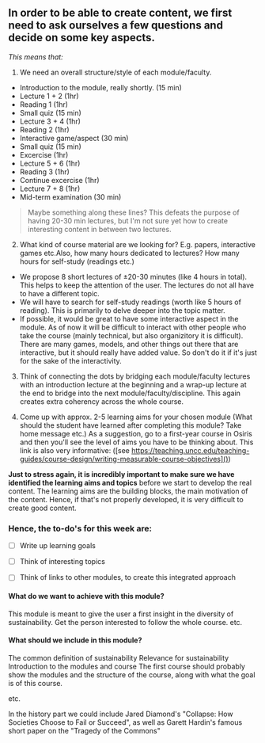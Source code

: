 ## In order to be able to create content, we first need to ask ourselves a few questions and decide on some key aspects. 

*This means that:*
1. We need an overall structure/style of each module/faculty. 
  * Introduction to the module, really shortly. (15 min)
  * Lecture 1 + 2 (1hr)
  * Reading 1 (1hr)
  * Small quiz (15 min)
  * Lecture 3 + 4 (1hr)
  * Reading 2 (1hr)
  * Interactive game/aspect (30 min)
  * Small quiz (15 min)
  * Excercise (1hr)
  * Lecture 5 + 6 (1hr)
  * Reading 3 (1hr)
  * Continue excercise (1hr)
  * Lecture 7 + 8 (1hr)
  * Mid-term examination (30 min)
  
>Maybe something along these lines? This defeats the purpose of having 20-30 min lectures, but I'm not sure yet how to create interesting content in between two lectures.
 
2. What kind of course material are we looking for? E.g. papers, interactive games etc.Also, how many hours dedicated to lectures? How many hours for self-study (readings etc.)
 * We propose 8 short lectures of ±20-30 minutes (like 4 hours in total). This helps to keep the attention of the user. The lectures do not all have to have a different topic. 
  * We will have to search for self-study readings (worth like 5 hours of reading). This is primarily to delve deeper into the topic matter. 
  * If possible, it would be great to have some interactive aspect in the module. As of now it will be difficult to interact with other people who take the course (mainly technical, but also organizitory it is difficult). There are many games, models, and other things out there that are interactive, but it should really have added value. So don't do it if it's just for the sake of the interactivity.
 
3. Think of connecting the dots by bridging each module/faculty lectures with an introduction lecture at the beginning and a wrap-up lecture at the end to bridge into the next module/faculty/discipline. This again creates extra coherency across the whole course. 

5. Come up with approx. 2-5 learning aims for your chosen module (What should the student have learned after completing this module? Take home message etc.) As a suggestion, go to a first-year course in Osiris and then you'll see the level of aims you have to be thinking about. This link is also very informative: 
([see https://teaching.uncc.edu/teaching-guides/course-design/writing-measurable-course-objectives]()) 


**Just to stress again, it is incredibly important to make sure we have identified the learning aims and topics** before we start to develop the real content. The learning aims are the building blocks, the main motivation of the content. Hence, if that's not properly developed, it is very difficult to create good content. 


### **Hence, the to-do's for this week are:**
- [ ] Write up learning goals
- [ ] Think of interesting topics
- [ ] Think of links to other modules, to create this integrated approach





#### What do we want to achieve with this module?

This module is meant to give the user a first insight in the diversity of sustainability. 
Get the person interested to follow the whole course. 
etc.

#### What should we include in this module? 

The common definition of sustainability
Relevance for sustainability
Introduction to the modules and course
The first course should probably show the modules and the structure of the course, along with what the goal is of this course.

etc.

In the history part we could include Jared Diamond's "Collapse: How Societies Choose to Fail or Succeed", as well as Garett Hardin's famous short paper on the "Tragedy of the Commons"
